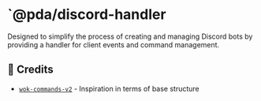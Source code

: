# `@pda/discord-handler
Designed to simplify the process of creating and managing Discord bots by
providing a handler for client events and command management.

## 🌟 Credits
- [`wok-commands-v2`](https://github.com/AlexzanderFlores/WOKCommands-v2) -
  Inspiration in terms of base structure
